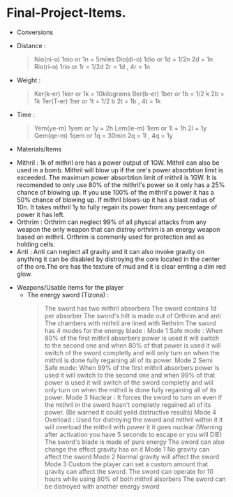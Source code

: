 # Final-Project-Items.
+ Conversions
 - Distance :
   > Nio(ni-o) 1nio or 1n = 5miles
   > Dio(di-o) 1dio or 1d = 1/2n  2d = 1n
   > Rio(ri-o) 1rio or 1r = 1/2d  2r = 1d , 4r = 1n
 - Weight :
   > Ker(k-er) 1ker or 1k = 10kilograms
   > Ber(b-er) 1ber or 1b = 1/2 k   2b = 1k
   > Ter(T-er) 1ter or 1t = 1/2 b   2t = 1b , 4t = 1k
 - Time :
   > Yem(ye-m) 1yem or 1y = 2h
   > Lem(le-m) 1lem or 1l = 1h   2l = 1y
   > Qem(qe-m) 1qem or 1q = 30min  2q = 1l , 4q = 1y
+ Materials/Items
 - Mithril :
     1k of mithril ore has a power output of 1GW. Mithril can also be used in a bomb. Mithril will blow up if the ore's power absorbtion limit is exceeded. The maximum power absorbtion limit of mithril is 1GW. It is recomended to only 
   use 80% of the mithril's power so it only has a 25% chance of blowing up. If you use 100% of the mithril's power it has a 50% chance of blowing up. If mithril blows-up it has a blast radius of 10n. It takes mithril 1y to fully regain its power from any percentage of power it has left.
 - Orthrim :
     Orthrim can neglect 99% of all physcal attacks from any weapon the only weapon that can distroy orthrim is an energy weapon based on mithril. Orthrim is commonly used for protection and as holding cells.
 - Anti :
     Anti can neglect all gravity and it can also invoke gravity on anything it can be disabled by distroying the core located in the center of the ore.The ore has the texture of mud and it is clear emting a dim red glow.
+ Weapons/Usable items for the player
  - The energy sword (Tizona) :
      > The sword has two mithril absorbers
      > The sword contains 1d per absorber
      > The sword's hilt is made out of Orthrim and anti
      > The chambers with mithril are lined with Rethrim
      > The sword has 4 modes for the energy blade :
           Mode 1 Safe mode : When 80% of the first mithril absorbers power is used it will switch to the second one and when 80% of that power is used it will switch of the sword completly and will only turn on when the mithril is done 
        fully regaining all of its power.
           Mode 2 Semi Safe mode: When 99% of the first mithril absorbers power is used it will switch to the second one and when 99% of that power is used it will switch of the sword completly and will only turn on when the mithril is 
        done fully regaining all of its power.
          Mode 3 Nuclear : It forces the sword to turn on even if the mithril in the sword hasn't completly regained all of its power. (Be warned it could yeild distructive results)
          Mode 4 Overload : Used for distroying the sword and mithril within it it will overload the mithril with power it it goes nuclear.(Warning after activation you have 5 seconds to escape or you will DIE)
      > The sword's blade is made of pure energy
      > The sword can also change the effect gravity has on it
           Mode 1 No gravity can affect the sword
           Mode 2 Normal gravity will affect the sword
           Mode 3 Custom the player can set a custom amount that gravity can affect the sword.
      > The sword can operate for 10 hours while using 80% of both mithril alsorbers
      > The sword can be distroyed with another energy sword      
